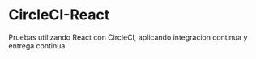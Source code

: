 # CircleCI-React
Pruebas utilizando React con CircleCI, aplicando integracion continua y entrega continua. 
